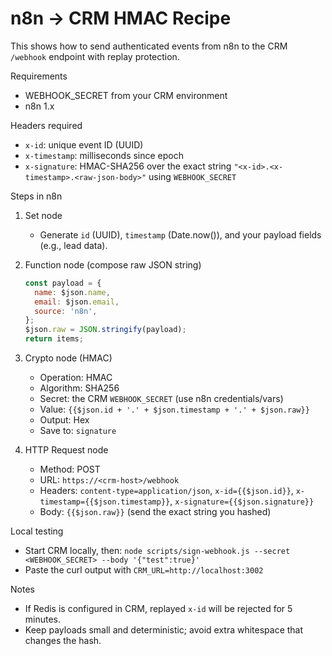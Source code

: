 # n8n → CRM HMAC Recipe

This shows how to send authenticated events from n8n to the CRM `/webhook` endpoint with replay protection.

Requirements
- WEBHOOK_SECRET from your CRM environment
- n8n 1.x

Headers required
- `x-id`: unique event ID (UUID)
- `x-timestamp`: milliseconds since epoch
- `x-signature`: HMAC-SHA256 over the exact string `"<x-id>.<x-timestamp>.<raw-json-body>"` using `WEBHOOK_SECRET`

Steps in n8n
1) Set node
   - Generate `id` (UUID), `timestamp` (Date.now()), and your payload fields (e.g., lead data).

2) Function node (compose raw JSON string)
   ```js
   const payload = {
     name: $json.name,
     email: $json.email,
     source: 'n8n',
   };
   $json.raw = JSON.stringify(payload);
   return items;
   ```

3) Crypto node (HMAC)
   - Operation: HMAC
   - Algorithm: SHA256
   - Secret: the CRM `WEBHOOK_SECRET` (use n8n credentials/vars)
   - Value: `{{$json.id + '.' + $json.timestamp + '.' + $json.raw}}`
   - Output: Hex
   - Save to: `signature`

4) HTTP Request node
   - Method: POST
   - URL: `https://<crm-host>/webhook`
   - Headers: `content-type=application/json`, `x-id={{$json.id}}`, `x-timestamp={{$json.timestamp}}`, `x-signature={{$json.signature}}`
   - Body: `{{$json.raw}}` (send the exact string you hashed)

Local testing
- Start CRM locally, then: `node scripts/sign-webhook.js --secret <WEBHOOK_SECRET> --body '{"test":true}'`
- Paste the curl output with `CRM_URL=http://localhost:3002`

Notes
- If Redis is configured in CRM, replayed `x-id` will be rejected for 5 minutes.
- Keep payloads small and deterministic; avoid extra whitespace that changes the hash.

